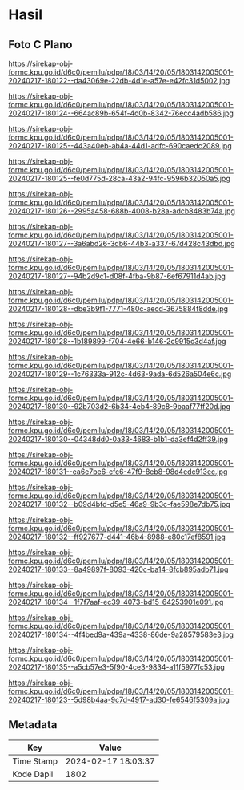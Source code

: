 # Hasil

## Foto C Plano

https://sirekap-obj-formc.kpu.go.id/d6c0/pemilu/pdpr/18/03/14/20/05/1803142005001-20240217-180122--da43069e-22db-4d1e-a57e-e42fc31d5002.jpg

https://sirekap-obj-formc.kpu.go.id/d6c0/pemilu/pdpr/18/03/14/20/05/1803142005001-20240217-180124--664ac89b-654f-4d0b-8342-76ecc4adb586.jpg

https://sirekap-obj-formc.kpu.go.id/d6c0/pemilu/pdpr/18/03/14/20/05/1803142005001-20240217-180125--443a40eb-ab4a-44d1-adfc-690caedc2089.jpg

https://sirekap-obj-formc.kpu.go.id/d6c0/pemilu/pdpr/18/03/14/20/05/1803142005001-20240217-180125--fe0d775d-28ca-43a2-94fc-9596b32050a5.jpg

https://sirekap-obj-formc.kpu.go.id/d6c0/pemilu/pdpr/18/03/14/20/05/1803142005001-20240217-180126--2995a458-688b-4008-b28a-adcb8483b74a.jpg

https://sirekap-obj-formc.kpu.go.id/d6c0/pemilu/pdpr/18/03/14/20/05/1803142005001-20240217-180127--3a6abd26-3db6-44b3-a337-67d428c43dbd.jpg

https://sirekap-obj-formc.kpu.go.id/d6c0/pemilu/pdpr/18/03/14/20/05/1803142005001-20240217-180127--94b2d9c1-d08f-4fba-9b87-6ef67911d4ab.jpg

https://sirekap-obj-formc.kpu.go.id/d6c0/pemilu/pdpr/18/03/14/20/05/1803142005001-20240217-180128--dbe3b9f1-7771-480c-aecd-3675884f8dde.jpg

https://sirekap-obj-formc.kpu.go.id/d6c0/pemilu/pdpr/18/03/14/20/05/1803142005001-20240217-180128--1b189899-f704-4e66-b146-2c9915c3d4af.jpg

https://sirekap-obj-formc.kpu.go.id/d6c0/pemilu/pdpr/18/03/14/20/05/1803142005001-20240217-180129--1c76333a-912c-4d63-9ada-6d526a504e6c.jpg

https://sirekap-obj-formc.kpu.go.id/d6c0/pemilu/pdpr/18/03/14/20/05/1803142005001-20240217-180130--92b703d2-6b34-4eb4-89c8-9baaf77ff20d.jpg

https://sirekap-obj-formc.kpu.go.id/d6c0/pemilu/pdpr/18/03/14/20/05/1803142005001-20240217-180130--04348dd0-0a33-4683-b1b1-da3ef4d2ff39.jpg

https://sirekap-obj-formc.kpu.go.id/d6c0/pemilu/pdpr/18/03/14/20/05/1803142005001-20240217-180131--ea6e7be6-cfc6-47f9-8eb8-98d4edc913ec.jpg

https://sirekap-obj-formc.kpu.go.id/d6c0/pemilu/pdpr/18/03/14/20/05/1803142005001-20240217-180132--b09d4bfd-d5e5-46a9-9b3c-fae598e7db75.jpg

https://sirekap-obj-formc.kpu.go.id/d6c0/pemilu/pdpr/18/03/14/20/05/1803142005001-20240217-180132--ff927677-d441-46b4-8988-e80c17ef8591.jpg

https://sirekap-obj-formc.kpu.go.id/d6c0/pemilu/pdpr/18/03/14/20/05/1803142005001-20240217-180133--8a49897f-8093-420c-ba14-8fcb895adb71.jpg

https://sirekap-obj-formc.kpu.go.id/d6c0/pemilu/pdpr/18/03/14/20/05/1803142005001-20240217-180134--1f7f7aaf-ec39-4073-bd15-64253901e091.jpg

https://sirekap-obj-formc.kpu.go.id/d6c0/pemilu/pdpr/18/03/14/20/05/1803142005001-20240217-180134--4f4bed9a-439a-4338-86de-9a28579583e3.jpg

https://sirekap-obj-formc.kpu.go.id/d6c0/pemilu/pdpr/18/03/14/20/05/1803142005001-20240217-180135--a5cb57e3-5f90-4ce3-9834-a11f5977fc53.jpg

https://sirekap-obj-formc.kpu.go.id/d6c0/pemilu/pdpr/18/03/14/20/05/1803142005001-20240217-180123--5d98b4aa-9c7d-4917-ad30-fe6546f5309a.jpg


## Metadata

| Key        | Value               |
| ---------- | ------------------- |
| Time Stamp | 2024-02-17 18:03:37 |
| Kode Dapil | 1802                |



